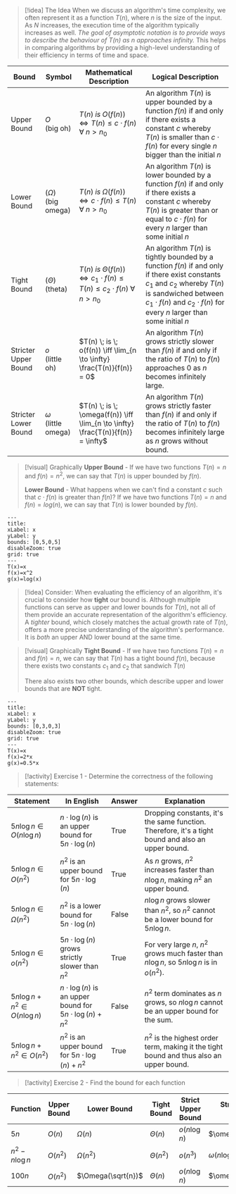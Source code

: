 
> [!idea] The Idea
> When we discuss an algorithm's time complexity, we often represent it as a function $T(n)$, where $n$ is the size of the input. As $N$ increases, the execution time of the algorithm typically increases as well. *The goal of asymptotic notation is to provide ways to describe the behaviour of $T(n)$ as $n$ approaches infinity.* This helps in comparing algorithms by providing a high-level understanding of their efficiency in terms of time and space.



| Bound                | Symbol                      | Mathematical Description                                                                             | Logical Description                                                                                                                                                                                                                    |
| -------------------- | --------------------------- | ---------------------------------------------------------------------------------------------------- | -------------------------------------------------------------------------------------------------------------------------------------------------------------------------------------------------------------------------------------- |
| Upper Bound          | $O$ <br>(big oh)            | $T(n)\;is\;O(f(n)) \iff T(n) \leq c \cdot f(n)\;\forall \; n > n_0$                                  | An algorithm $T(n)$ is upper bounded by a function $f(n)$ if and only if there exists a constant $c$ whereby $T(n)$ is smaller than $c \cdot f(n)$ for every single $n$ bigger than the initial $n$                                    |
| Lower Bound          | $(\Omega)$ <br>(big omega)  | $T(n) \; is \; \Omega(f(n)) \iff c \cdot f(n) \leq T(n) \; \forall \; n > n_0$                       | An algorithm $T(n)$ is lower bounded by a function $f(n)$ if and only if there exists a constant $c$ whereby $T(n)$ is greater than or equal to $c \cdot f(n)$ for every $n$ larger than some initial $n$                              |
| Tight Bound          | $(\Theta)$ <br>(theta)      | $T(n) \; is \; \Theta(f(n)) \iff c_1 \cdot f(n) \leq T(n) \leq c_2 \cdot f(n) \; \forall \; n > n_0$ | An algorithm $T(n)$ is tightly bounded by a function $f(n)$ if and only if there exist constants $c_1$ and $c_2$ whereby $T(n)$ is sandwiched between $c_1 \cdot f(n)$ and $c_2 \cdot f(n)$ for every $n$ larger than some initial $n$ |
| Stricter Upper Bound | $o$ <br>(little oh)         | $T(n) \; is \; o(f(n)) \iff \lim_{n \to \infty} \frac{T(n)}{f(n)} = 0$                               | An algorithm $T(n)$ grows strictly slower than $f(n)$ if and only if the ratio of $T(n)$ to $f(n)$ approaches 0 as $n$ becomes infinitely large.                                                                                       |
| Stricter Lower Bound | $\omega$ <br>(little omega) | $T(n) \; is \; \omega(f(n)) \iff \lim_{n \to \infty} \frac{T(n)}{f(n)} = \infty$                     | An algorithm $T(n)$ grows strictly faster than $f(n)$ if and only if the ratio of $T(n)$ to $f(n)$ becomes infinitely large as $n$ grows without bound.                                                                                |

 >[!visual] Graphically
> **Upper Bound** - If we have two functions $T(n) = n$ and $f(n)=n^2$, we can say that $T(n)$ is upper bounded by $f(n)$.
> 
> **Lower Bound** - What happens when we can't find a constant $c$ such that $c \cdot f(n)$ is greater than $f(n)$? If we have two functions $T(n) = n$ and $f(n)=log(n)$, we can say that $T(n)$ is lower bounded by $f(n)$.



```functionplot
---
title: 
xLabel: x
yLabel: y
bounds: [0,5,0,5]
disableZoom: true
grid: true
---
T(x)=x
f(x)=x^2
g(x)=log(x)
```

>[!idea] Consider:
>When evaluating the efficiency of an algorithm, it's crucial to consider how **tight** our bound is. Although multiple functions can serve as upper and lower bounds for $T(n)$, not all of them provide an accurate representation of the algorithm's efficiency. A _tighter_ bound, which closely matches the actual growth rate of $T(n)$, offers a more precise understanding of the algorithm's performance. It is *both* an upper AND lower bound at the same time. 

 >[!visual] Graphically
> **Tight Bound** - If we have two functions $T(n) = n$ and $f(n)=n$, we can say that $T(n)$ has a tight bound $f(n)$, because there exists two constants $c_1$ and $c_2$ that sandwich $T(n$)
> 
> There also exists two other bounds, which describe upper and lower bounds that are **NOT** tight. 


```functionplot
---
title:
xLabel: x
yLabel: y
bounds: [0,3,0,3]
disableZoom: true
grid: true
---
T(x)=x
f(x)=2*x
g(x)=0.5*x
```


> [!activity] Exercise 1 - Determine the correctness of the following statements:

| Statement                         | In English                                                       | Answer | Explanation                                                                                        |
| --------------------------------- | ---------------------------------------------------------------- | ------ | -------------------------------------------------------------------------------------------------- |
| $5n \log n \in O(n \log n)$       | $n \cdot \log(n)$ is an upper bound for $5n \cdot \log(n)$       | True   | Dropping constants, it's the same function. Therefore, it's a tight bound and also an upper bound. |
| $5n \log n \in O(n^2)$            | $n^2$ is an upper bound for $5n \cdot \log(n)$                   | True   | As $n$ grows, $n^2$ increases faster than $n \log n$, making $n^2$ an upper bound.                 |
| $5n \log n \in \Omega(n^2)$       | $n^2$ is a lower bound for $5n \cdot \log(n)$                    | False  | $n \log n$ grows slower than $n^2$, so $n^2$ cannot be a lower bound for $5n \log n$.              |
| $5n \log n \in o(n^2)$            | $5n \cdot \log(n)$ grows strictly slower than $n^2$              | True   | For very large $n$, $n^2$ grows much faster than $n \log n$, so $5n \log n$ is in $o(n^2)$.        |
| $5n \log n + n^2 \in O(n \log n)$ | $n \cdot \log(n)$ is an upper bound for $5n \cdot \log(n) + n^2$ | False  | $n^2$ term dominates as $n$ grows, so $n \log n$ cannot be an upper bound for the sum.             |
| $5n \log n + n^2 \in O(n^2)$      | $n^2$ is an upper bound for $5n \cdot \log(n) + n^2$             | True   | $n^2$ is the highest order term, making it the tight bound and thus also an upper bound.           |
> [!activity] Exercise 2 - Find the bound for each function

| Function         | Upper Bound | Lower Bound        | Tight Bound   | Strict Upper Bound | Strict Lower Bound |
| ---------------- | ----------- | ------------------ | ------------- | ------------------ | ------------------ |
| $5n$             | $O(n)$      | $\Omega(n)$        | $\Theta(n)$   | $o(n \log n)$      | $\omega(\sqrt{n})$ |
| $n^2 - n \log n$ | $O(n^2)$    | $\Omega(n^2)$      | $\Theta(n^2)$ | $o(n^3)$           | $\omega(n \log n)$ |
| $100n$           | $O(n^2)$    | $\Omega(\sqrt{n})$ | $\Theta(n)$   | $o(n \log n)$      | $\omega(\sqrt{n})$ |

